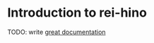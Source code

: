 # Introduction to rei-hino

TODO: write [great documentation](http://jacobian.org/writing/what-to-write/)
